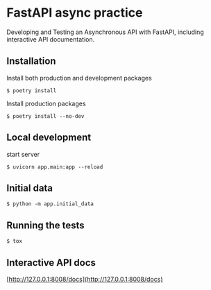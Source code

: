 # FastAPI async practice

Developing and Testing an Asynchronous API with FastAPI, including interactive API documentation.

## Installation

Install both production and development packages

```
$ poetry install
```

Install production packages

```
$ poetry install --no-dev
```

## Local development

start server

```
$ uvicorn app.main:app --reload
```

## Initial data

```
$ python -m app.initial_data
```

## Running the tests

```
$ tox
```

## Interactive API docs

[http://127.0.0.1:8008/docs](http://127.0.0.1:8008/docs)
